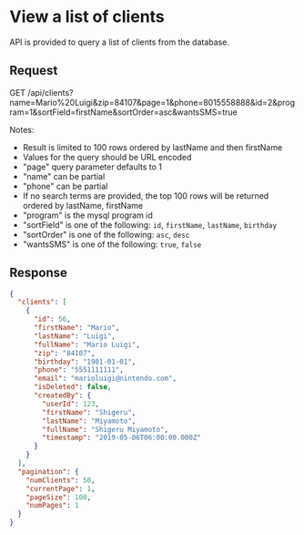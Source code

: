 # View a list of clients

API is provided to query a list of clients from the database.

## Request

GET /api/clients?name=Mario%20Luigi&zip=84107&page=1&phone=8015558888&id=2&program=1&sortField=firstName&sortOrder=asc&wantsSMS=true

Notes:

- Result is limited to 100 rows ordered by lastName and then firstName
- Values for the query should be URL encoded
- "page" query parameter defaults to 1
- "name" can be partial
- "phone" can be partial
- If no search terms are provided, the top 100 rows will be returned ordered by lastName, firstName
- "program" is the mysql program id
- "sortField" is one of the following: `id`, `firstName`, `lastName`, `birthday`
- "sortOrder" is one of the following: `asc`, `desc`
- "wantsSMS" is one of the following: `true`, `false`

## Response

```json
{
  "clients": [
    {
      "id": 56,
      "firstName": "Mario",
      "lastName": "Luigi",
      "fullName": "Mario Luigi",
      "zip": "84107",
      "birthday": "1981-01-01",
      "phone": "5551111111",
      "email": "marioluigi@nintendo.com",
      "isDeleted": false,
      "createdBy": {
        "userId": 123,
        "firstName": "Shigeru",
        "lastName": "Miyamoto",
        "fullName": "Shigeru Miyamoto",
        "timestamp": "2019-05-06T06:00:00.000Z"
      }
    }
  ],
  "pagination": {
    "numClients": 50,
    "currentPage": 1,
    "pageSize": 100,
    "numPages": 1
  }
}
```
